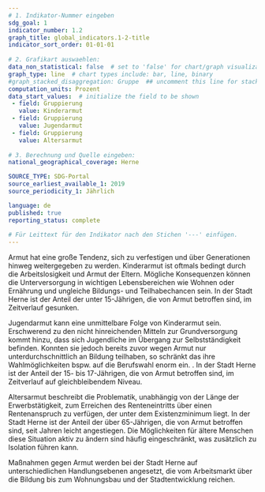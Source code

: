 ```yaml
---
# 1. Indikator-Nummer eingeben 
sdg_goal: 1 
indicator_number: 1.2
graph_title: global_indicators.1-2-title
indicator_sort_order: 01-01-01
 
# 2. Grafikart auswaehlen: 
data_non_statistical: false  # set to 'false' for chart/graph visualization 
graph_type: line  # chart types include: bar, line, binary 
#graph_stacked_disaggregation: Gruppe  ## uncomment this line for stacked bars. eplace 'Geschlecht' with the field of aggregation. 
computation_units: Prozent   
data_start_values:  # initialize the field to be shown  
 - field: Gruppierung
   value: Kinderarmut
 - field: Gruppierung
   value: Jugendarmut
 - field: Gruppierung
   value: Altersarmut
 
# 3. Berechnung und Quelle eingeben: 
national_geographical_coverage: Herne

SOURCE_TYPE: SDG-Portal
source_earliest_available_1: 2019
source_periodicity_1: Jährlich

language: de   
published: true 
reporting_status: complete
 
# Für Leittext für den Indikator nach den Stichen '---' einfügen. 
---
```

Armut hat eine große Tendenz, sich zu verfestigen und über Generationen hinweg weitergegeben zu werden. Kinderarmut ist oftmals bedingt durch die Arbeitslosigkeit und Armut der Eltern. Mögliche Konsequenzen 
können die Unterversorgung in wichtigen Lebensbereichen wie Wohnen oder Ernährung und ungleiche Bildungs- und Teilhabechancen sein.  In der Stadt Herne ist der Anteil der unter 15-Jährigen, die von Armut 
betroffen sind, im Zeitverlauf gesunken. 

Jugendarmut kann eine unmittelbare Folge von Kinderarmut sein. Erschwerend zu den nicht hinreichenden Mitteln zur Grundversorgung kommt hinzu, dass sich Jugendliche im Übergang zur Selbstständigkeit befinden. 
Konnten sie jedoch bereits zuvor wegen Armut nur unterdurchschnittlich an Bildung teilhaben, so schränkt das ihre Wahlmöglichkeiten bspw. auf die Berufswahl enorm ein. . In der Stadt Herne ist der Anteil 
der 15- bis 17-Jährigen, die von Armut betroffen sind, im Zeitverlauf auf gleichbleibendem Niveau.

Altersarmut beschreibt die Problematik, unabhängig von der Länge der Erwerbstätigkeit, zum Erreichen des Renteneintritts über einen Rentenanspruch zu verfügen, der unter dem Existenzminimum liegt. In der Stadt
Herne ist der Anteil der über 65-Jährigen, die von Armut betroffen sind, seit Jahren leicht angestiegen. Die Möglichkeiten für ältere Menschen diese Situation aktiv zu ändern sind häufig eingeschränkt, was 
zusätzlich zu Isolation führen kann.

Maßnahmen gegen Armut werden bei der Stadt Herne auf unterschiedlichen Handlungsebenen angesetzt, die vom Arbeitsmarkt über die Bildung bis zum Wohnungsbau und der Stadtentwicklung reichen. <br>
